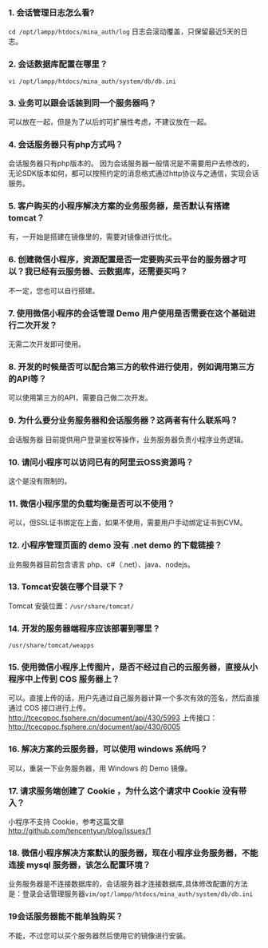 ### 1. 会话管理日志怎么看?
`cd /opt/lampp/htdocs/mina_auth/log`
日志会滚动覆盖，只保留最近5天的日志。


### 2. 会话数据库配置在哪里？
`vi /opt/lampp/htdocs/mina_auth/system/db/db.ini`


### 3. 业务可以跟会话装到同一个服务器吗？
可以放在一起，但是为了以后的可扩展性考虑，不建议放在一起。

### 4. 会话服务器只有php方式吗？
会话服务器只有php版本的。
因为会话服务器一般情况是不需要用户去修改的，无论SDK版本如何，都可以按照约定的消息格式通过http协议与之通信，实现会话服务。 


### 5. 客户购买的小程序解决方案的业务服务器，是否默认有搭建tomcat？
有，一开始是搭建在镜像里的，需要对镜像进行优化。


### 6. 创建微信小程序，资源配置是否一定要购买云平台的服务器才可以？我已经有云服务器、云数据库，还需要买吗？
不一定，您也可以自行搭建。

### 7. 使用微信小程序的会话管理 Demo 用户使用是否需要在这个基础进行二次开发？
无需二次开发即可使用。

### 8. 开发的时候是否可以配合第三方的软件进行使用，例如调用第三方的API等？
可以使用第三方的API，需要自己做二次开发。

### 9. 为什么要分业务服务器和会话服务器？这两者有什么联系吗？
会话服务器 目前提供用户登录鉴权等操作，业务服务器负责小程序业务逻辑。

### 10. 请问小程序可以访问已有的阿里云OSS资源吗？
这个是没有限制的。

### 11. 微信小程序里的负载均衡是否可以不使用？
可以，但SSL证书绑定在上面，如果不使用，需要用户手动绑定证书到CVM。

### 12. 小程序管理页面的 demo 没有 .net demo 的下载链接？
业务服务器目前包含语言 php、c#（.net）、java、nodejs。

### 13. Tomcat安装在哪个目录下？
Tomcat 安装位置：`/usr/share/tomcat/`

### 14. 开发的服务器端程序应该部署到哪里？
`/usr/share/tomcat/weapps`

### 15. 使用微信小程序上传图片，是否不经过自己的云服务器，直接从小程序中上传到 COS 服务器上？
可以。直接上传的话，用户先通过自己服务器计算一个多次有效的签名，然后直接通过 COS 接口进行上传。
http://tcecqpoc.fsphere.cn/document/api/430/5993
上传接口：http://tcecqpoc.fsphere.cn/document/api/430/6005

### 16. 解决方案的云服务器，可以使用 windows 系统吗？
可以，重装一下业务服务器，用 Windows 的 Demo 镜像。

### 17. 请求服务端创建了 Cookie ，为什么这个请求中 Cookie 没有带入？
小程序不支持 Cookie，参考这篇文章 http://github.com/tencentyun/blog/issues/1

### 18. 微信小程序解决方案默认的服务器，现在小程序业务服务器，不能连接 mysql 服务器，该怎么配置环境？
 
业务服务器是不连接数据库的，会话服务器才连接数据库,具体修改配置的方法是：登录会话管理服务器`vim/opt/lampp/htdocs/mina_auth/system/db/db.ini`

### 19会话服务器能不能单独购买？
不能，不过您可以买个服务器然后使用它的镜像进行安装。

 



